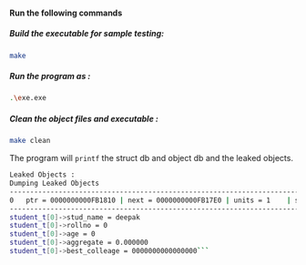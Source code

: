 #### Run the following commands
##### Build the executable for sample testing:

```bash
make
```

##### Run the program as :
```bash
.\exe.exe
```
##### Clean the object files and executable :
```bash
make clean
```


The program will ```printf``` the struct db and object db and the leaked objects.

```bash
Leaked Objects : 
Dumping Leaked Objects
-----------------------------------------------------------------------------------------------------|
0   ptr = 0000000000FB1810 | next = 0000000000FB17E0 | units = 1    | struct_name = student_t  | is_root = FALSE |
-----------------------------------------------------------------------------------------------------|
student_t[0]->stud_name = deepak
student_t[0]->rollno = 0
student_t[0]->age = 0
student_t[0]->aggregate = 0.000000
student_t[0]->best_colleage = 0000000000000000```
